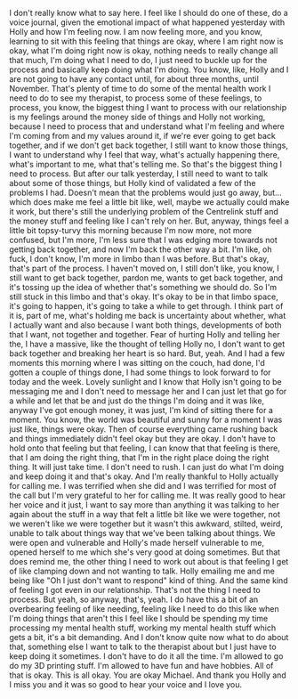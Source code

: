 ﻿I don't really know what to say here. I feel like I should do one of these, do a voice
journal, given the emotional impact of what happened yesterday with Holly and how I'm
feeling now. I am now feeling more, and you know, learning to sit with this feeling that
things are okay, where I am right now is okay, what I'm doing right now is okay, nothing
needs to really change all that much, I'm doing what I need to do, I just need to buckle
up for the process and basically keep doing what I'm doing. You know, like, Holly and
I are not going to have any contact until, for about three months, until November. That's
plenty of time to do some of the mental health work I need to do to see my therapist, to
process some of these feelings, to process, you know, the biggest thing I want to process
with our relationship is my feelings around the money side of things and Holly not working,
because I need to process that and understand what I'm feeling and where I'm coming from
and my values around it, if we're ever going to get back together, and if we don't get
back together, I still want to know those things, I want to understand why I feel that
way, what's actually happening there, what's important to me, what that's telling me. So
that's the biggest thing I need to process. But after our talk yesterday, I still need
to want to talk about some of those things, but Holly kind of validated a few of the problems
I had. Doesn't mean that the problems would just go away, but... which does make me feel
a little bit like, well, maybe we actually could make it work, but there's still the
underlying problem of the Centrelink stuff and the money stuff and feeling like I can't
rely on her. But, anyway, things feel a little bit topsy-turvy this morning because I'm now
more, not more confused, but I'm more, I'm less sure that I was edging more towards not
getting back together, and now I'm back the other way a bit. I'm like, oh fuck, I don't
know, I'm more in limbo than I was before. But that's okay, that's part of the process.
I haven't moved on, I still don't like, you know, I still want to get back together, pardon
me, wants to get back together, and it's tossing up the idea of whether that's something we
should do. So I'm still stuck in this limbo and that's okay. It's okay to be in that limbo
space, it's going to happen, it's going to take a while to get through. I think part
of it is, part of me, what's holding me back is uncertainty about whether, what I actually
want and also because I want both things, developments of both that I want, not together
and together. Fear of hurting Holly and telling her the, I have a massive, like the thought
of telling Holly no, I don't want to get back together and breaking her heart is so hard.
But, yeah. And I had a few moments this morning where I was sitting on the couch, had done,
I'd gotten a couple of things done, I had some things to look forward to for today and
the week. Lovely sunlight and I know that Holly isn't going to be messaging me and I
don't need to message her and I can just let that go for a while and let that be and just
do the things I'm doing and it was like, anyway I've got enough money, it was just, I'm kind
of sitting there for a moment. You know, the world was beautiful and sunny for a moment
I was just like, things were okay. Then of course everything came rushing back and things
immediately didn't feel okay but they are okay. I don't have to hold onto that feeling
but that feeling, I can know that that feeling is there, that I am doing the right thing,
that I'm in the right place doing the right thing. It will just take time. I don't need
to rush. I can just do what I'm doing and keep doing it and that's okay. And I'm really thankful
to Holly actually for calling me. I was terrified when she did and I was terrified for most
of the call but I'm very grateful to her for calling me. It was really good to hear her
voice and it just, I want to say more than anything it was talking to her again about
the stuff in a way that felt a little bit like we were together, not we weren't like
we were together but it wasn't this awkward, stilted, weird, unable to talk about things
way that we've been talking about things. We were open and vulnerable and Holly's made
herself vulnerable to me, opened herself to me which she's very good at doing sometimes.
But that does remind me, the other thing I need to work out about is that feeling I get
of like clamping down and not wanting to talk. Holly emailing me and me being like "Oh I
just don't want to respond" kind of thing. And the same kind of feeling I got even in
our relationship. That's not the thing I need to process. But yeah, so anyway, that's, yeah.
I do have this a bit of an overbearing feeling of like needing, feeling like I need to do
this like when I'm doing things that aren't this I feel like I should be spending my time
processing my mental health stuff, working my mental health stuff which gets a bit, it's
a bit demanding. And I don't know quite now what to do about that, something else I want
to talk to the therapist about but I just have to keep doing it sometimes. I don't have
to do it all the time. I'm allowed to go do my 3D printing stuff. I'm allowed to have
fun and have hobbies. All of that is okay. This is all okay. You are okay Michael.
And thank you Holly and I miss you and it was so good to hear your voice and I love you.

